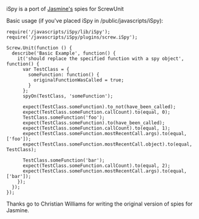 iSpy is a port of [Jasmine's](http://github.com/pivotal/jasmine) spies for ScrewUnit

Basic usage (if you've placed iSpy in /public/javascripts/iSpy):

    require('/javascripts/iSpy/lib/iSpy');
    require('/javascripts/iSpy/plugins/screw.iSpy');

    Screw.Unit(function () {
      describe('Basic Example', function() {
        it('should replace the specified function with a spy object', function() {
          var TestClass = {
            someFunction: function() {
              originalFunctionWasCalled = true;
            }
          };
          spyOn(TestClass, 'someFunction');

          expect(TestClass.someFunction).to_not(have_been_called);
          expect(TestClass.someFunction.callCount).to(equal, 0);
          TestClass.someFunction('foo');
          expect(TestClass.someFunction).to(have_been_called);
          expect(TestClass.someFunction.callCount).to(equal, 1);
          expect(TestClass.someFunction.mostRecentCall.args).to(equal, ['foo']);
          expect(TestClass.someFunction.mostRecentCall.object).to(equal, TestClass);

          TestClass.someFunction('bar');
          expect(TestClass.someFunction.callCount).to(equal, 2);
          expect(TestClass.someFunction.mostRecentCall.args).to(equal, ['bar']);
        });
      });
    });

Thanks go to Christian Williams for writing the original version of spies for Jasmine.